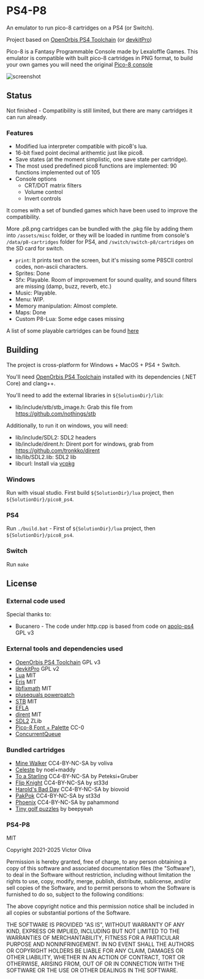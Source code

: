 # PS4-P8

An emulator to run pico-8 cartridges on a PS4 (or Switch).

Project based on [OpenOrbis PS4 Toolchain](https://github.com/OpenOrbis/OpenOrbis-PS4-Toolchain) (or [devkitPro](https://devkitpro.org))

Pico-8 is a Fantasy Programmable Console made by Lexaloffle Games. This emulator is compatible with built pico-8 cartridges in PNG format, to build your own games you will need the original [Pico-8 console](https://www.lexaloffle.com/pico-8.php)

![screenshot](https://user-images.githubusercontent.com/5365487/149617734-24f0ad26-4d66-4d49-85c7-a7fd0bbe2765.png)

## Status

Not finished - Compatibility is still limited, but there are many cartridges it can run already.

### Features

- Modified lua interpreter compatible with pico8's lua.
- 16-bit fixed point decimal arithemtic just like pico8.
- Save states (at the moment simplistic, one save state per cartridge).
- The most used predefined pico8 functions are implemented: 90 functions implemented out of 105
- Console options
    - CRT/DOT matrix filters
    - Volume control
    - Invert controls

It comes with a set of bundled games which have been used to improve the compatibility.

More .p8.png cartridges can be bundled with the .pkg file by adding them into `/assets/misc` folder, or they will be loaded in runtime from console's `/data/p8-cartridges` folder for PS4, and `/switch/switch-p8/cartridges` on the SD card for switch.

- `print`: It prints text on the screen, but it's missing some P8SCII control codes, non-ascii characters.
- Sprites: Done
- Sfx: Playable. Room of improvement for sound quality, and sound filters are missing (damp, buzz, reverb, etc.)
- Music: Playable.
- Menu: WIP.
- Memory manipulation: Almost complete.
- Maps: Done
- Custom P8-Lua: Some edge cases missing

A list of some playable cartridges can be found [here](https://github.com/voliva/ps4-p8/blob/main/PlayableCartridges.md)

## Building

The project is cross-platform for Windows + MacOS + PS4 + Switch.

You'll need [OpenOrbis PS4 Toolchain](https://github.com/OpenOrbis/OpenOrbis-PS4-Toolchain) installed with its dependencies (.NET Core) and clang++.

You'll need to add the external libraries in `${SolutionDir}/lib`:

- lib/include/stb/stb_image.h: Grab this file from https://github.com/nothings/stb

Additionally, to run it on windows, you will need:

- lib/include/SDL2: SDL2 headers
- lib/include/dirent.h: Dirent port for windows, grab from https://github.com/tronkko/dirent
- lib/lib/SDL2.lib: SDL2 lib
- libcurl: Install via [vcpkg](https://curl.se/docs/install.html)

### Windows

Run with visual studio. First build `${SolutionDir}/lua` project, then `${SolutionDir}/pico8_ps4`.

### PS4

Run `./build.bat` - First of `${SolutionDir}/lua` project, then `${SolutionDir}/pico8_ps4`.

### Switch

Run `make`

## License

### External code used

Special thanks to:

- Bucanero - The code under http.cpp is based from code on [apolo-ps4](https://github.com/bucanero/apollo-ps4) GPL v3

### External tools and dependencies used

- [OpenOrbis PS4 Toolchain](https://github.com/OpenOrbis/OpenOrbis-PS4-Toolchain) GPL v3
- [devkitPro](https://devkitpro.org) GPL v2
- [Lua](https://www.lua.org/) MIT
- [Eris](https://github.com/fnuecke/eris) MIT
- [libfixmath](https://code.google.com/archive/p/libfixmath/) MIT
- [plusequals powerpatch](http://lua-users.org/wiki/LuaPowerPatches)
- [STB](https://github.com/nothings/stb) MIT
- [EFLA](http://www.edepot.com/algorithm.html)
- [dirent](https://github.com/tronkko/dirent) MIT
- [SDL2](https://www.libsdl.org/) ZLib
- [Pico-8 Font + Palette](https://www.lexaloffle.com/pico-8.php?page=faq) CC-0
- [ConcurrentQueue](https://stackoverflow.com/a/26491017/1026619)

### Bundled cartridges

- [Mine Walker](https://www.lexaloffle.com/bbs/?tid=42395) CC4-BY-NC-SA by voliva
- [Celeste](https://www.lexaloffle.com/bbs/?tid=2145) by noel+maddy
- [To a Starling](https://www.lexaloffle.com/bbs/?tid=45958) CC4-BY-NC-SA by Peteksi+Gruber
- [Flip Knight](https://www.lexaloffle.com/bbs/?tid=40906) CC4-BY-NC-SA by st33d
- [Harold's Bad Day](https://www.lexaloffle.com/bbs/?pid=100973) CC4-BY-NC-SA by biovoid
- [PakPok](https://www.lexaloffle.com/bbs/?tid=35326) CC4-BY-NC-SA by st33d
- [Phoenix](https://www.lexaloffle.com/bbs/?tid=44727) CC4-BY-NC-SA by pahammond
- [Tiny golf puzzles](https://www.lexaloffle.com/bbs/?pid=79680) by beepyeah

### PS4-P8

MIT

Copyright 2021-2025 Victor Oliva

Permission is hereby granted, free of charge, to any person obtaining a copy of this software and associated documentation files (the "Software"), to deal in the Software without restriction, including without limitation the rights to use, copy, modify, merge, publish, distribute, sublicense, and/or sell copies of the Software, and to permit persons to whom the Software is furnished to do so, subject to the following conditions:

The above copyright notice and this permission notice shall be included in all copies or substantial portions of the Software.

THE SOFTWARE IS PROVIDED "AS IS", WITHOUT WARRANTY OF ANY KIND, EXPRESS OR IMPLIED, INCLUDING BUT NOT LIMITED TO THE WARRANTIES OF MERCHANTABILITY, FITNESS FOR A PARTICULAR PURPOSE AND NONINFRINGEMENT. IN NO EVENT SHALL THE AUTHORS OR COPYRIGHT HOLDERS BE LIABLE FOR ANY CLAIM, DAMAGES OR OTHER LIABILITY, WHETHER IN AN ACTION OF CONTRACT, TORT OR OTHERWISE, ARISING FROM, OUT OF OR IN CONNECTION WITH THE SOFTWARE OR THE USE OR OTHER DEALINGS IN THE SOFTWARE.
